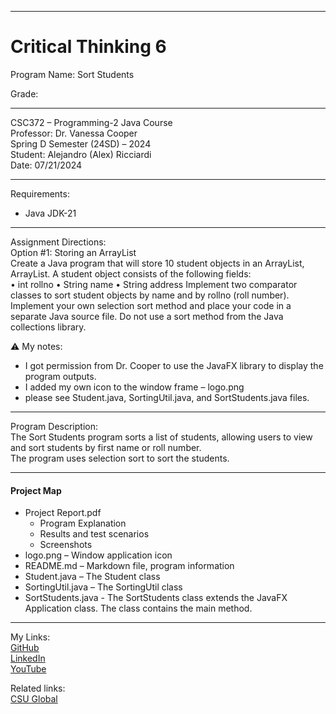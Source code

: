 ﻿-----------------------------------------------------------------------------------------------------------------------------
# Critical Thinking 6
Program Name: Sort Students  

Grade:  

-----------------------------------------------------------------------------------------------------------------------------

CSC372 – Programming-2 Java Course  
Professor: Dr. Vanessa Cooper  
Spring D Semester (24SD) – 2024  
Student: Alejandro (Alex) Ricciardi  
Date: 07/21/2024   

-----------------------------------------------------------------------------------------------------------------------------

Requirements:  
- Java JDK-21  

-----------------------------------------------------------------------------------------------------------------------------

Assignment Directions:    
Option #1: Storing an ArrayList  
Create a Java program that will store 10 student objects in an ArrayList, ArrayList<Student>. A student object consists of the following fields:  
•	int rollno
•	String name
•	String address
Implement two comparator classes to sort student objects by name and by rollno (roll number). Implement your own selection sort method and place your code in a separate Java source file. Do not use a sort method from the Java collections library.  

⚠️ My notes:   
-	I got permission from Dr. Cooper to use the JavaFX library to display the program outputs.  
-	I added my own icon to the window frame – logo.png  
-	please see Student.java, SortingUtil.java, and SortStudents.java files.  

-----------------------------------------------------------------------------------------------------------------------------

Program Description:  
The Sort Students program sorts a list of students, allowing users to view and sort students by first name or roll number.  
The program uses selection sort to sort the students.   

-----------------------------------------------------------------------------------------------------------------------------

#### Project Map
- Project Report.pdf  
	- Program Explanation  
	- Results and test scenarios   
	- Screenshots  
- logo.png – Window application icon  
- README.md – Markdown file, program information  
- Student.java – The Student class  
- SortingUtil.java – The SortingUtil class  
- SortStudents.java - The SortStudents class extends the JavaFX Application class. The class contains the main method.  

-----------------------------------------------------------------------------------------------------------------------------

My Links:   
[GitHub](https://github.com/Omegapy)  
[LinkedIn](https://www.linkedin.com/in/alex-ricciardi/)   
[YouTube](https://www.youtube.com/channel/UC4rMaQ7sqywMZkfS1xGh2AA)

Related links:  
[CSU Global](https://csuglobal.edu/) 

